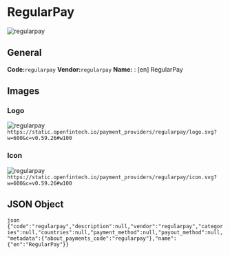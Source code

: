# RegularPay 
![regularpay](https://static.openfintech.io/payment_providers/regularpay/logo.svg?w=600&c=v0.59.26#w100) 
## General 
**Code:**`regularpay` 
**Vendor:**`regularpay` 
**Name:** 
:	[en] RegularPay 
## Images 
### Logo 
![regularpay](https://static.openfintech.io/payment_providers/regularpay/logo.svg?w=600&c=v0.59.26#w100) 
``` https://static.openfintech.io/payment_providers/regularpay/logo.svg?w=600&c=v0.59.26#w100 ``` 
### Icon 
![regularpay](https://static.openfintech.io/payment_providers/regularpay/icon.svg?w=600&c=v0.59.26#w100) 
``` https://static.openfintech.io/payment_providers/regularpay/icon.svg?w=600&c=v0.59.26#w100 ``` 
## JSON Object 
```json {"code":"regularpay","description":null,"vendor":"regularpay","categories":null,"countries":null,"payment_method":null,"payout_method":null,"metadata":{"about_payments_code":"regularpay"},"name":{"en":"RegularPay"}} ``` 
